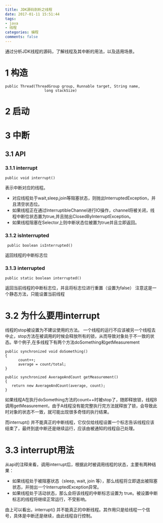 ```yaml
---
title: JDK源码剖析之线程
date: 2017-01-11 15:51:44
tags:
- java
- 线程
categories: 编程
comments: false
---
```

通过分析JDK线程的源码，了解线程及其中断的用法，以及适用场景。
<!--more-->
# 1 构造

```
public Thread(ThreadGroup group, Runnable target, String name,
                  long stackSize) 
```


# 2 启动

# 3 中断

## 3.1 API

### 3.1.1 interrupt

```
public void interrupt()
```
表示中断对应的线程。
* 对应线程处于wait,sleep,join等阻塞状态，则抛出InterruptedException，并且清空状态位。
* 如果线程正在通过InterruptibleChannel进行IO操作，channel将被关闭，线程中断位状态置为true,并且抛出ClosedByInterruptException。
* 如果线程阻塞在Selector上则中断状态位被置为true并且立即返回。


### 3.1.2 isInterrupted

```
 public boolean isInterrupted()
```
返回线程的中断标志位

### 3.1.3 interrupted

```
public static boolean interrupted()
```
返回当前线程的中断标志位，并且将标志位进行重置（设置为false）
注意这是一个静态方法，只能设置当前线程

# 3.2 为什么要用interrupt
线程的stop被设置为不建议使用的方法。
一个线程的运行不应该被另一个线程去中止，stop方法在被调用的时候会释放所有的锁，从而导致对象处于不一致的状态。举个例子,在多线程下有两个方法doSomething和getMeasurement

```
public synchronized void doSomething() 
{
      count++;
      average = count/total;
}

public synchronized AverageAndCount getMeasurement() 
{
   return new AverageAndCount(average, count);
}
```
如果线程A在执行doSomething方法的count++时被stop了，随即释放锁，线程B调用getMeasurement，由于A线程没有能完整执行完方法就释放了锁，会导致此时对象的状态不一致，就可能出现很多奇怪的执行结果。

而interrupt() 并不能真正的中断线程，它仅仅给线程设置一个标志告诉线程应该结束了，最终到底中断还是继续运行，应该由被通知的线程自己处理。

# 3.3 interrupt用法

从api的注释来看，调用interrupt后，根据此时被调用线程的状态，主要有两种结果：

* 如果线程处于被阻塞状态（sleep, wait, join 等），那么线程将立即退出被阻塞状态，并抛出一个InterruptedException异常。
* 如果线程处于活动状态，那么会将该线程的中断标志设置为 true。被设置中断标志的线程将继续正常运行，不受影响。

由上可以看出，interrupt() 并不能真正的中断线程。其作用只是给线程一个信号，具体是中断还是继续，由此线程自行控制。

